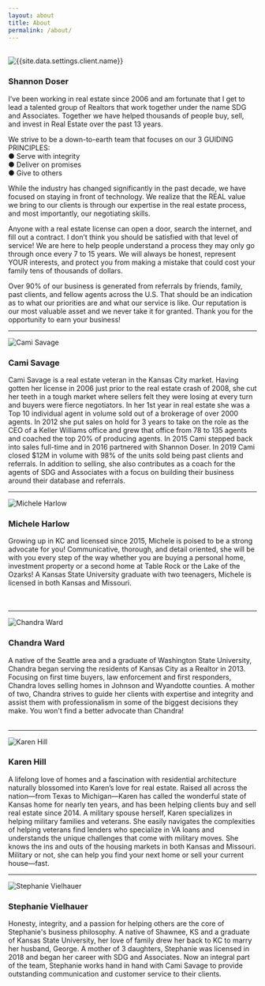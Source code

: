 ```yaml
---
layout: about
title: About
permalink: /about/
---
```

<br>
<div class="recruiting-photo">
<span class="client-image-container">
<img src="/img/headshot.jpg" alt="{{site.data.settings.client.name}}" class="client-image"/>
</span>
<!-- <figcaption class="caption">{{site.data.settings.client.name}}</figcaption> -->
</div>
<h3>Shannon Doser</h3>
I’ve been working in real estate since 2006 and am fortunate that I get to lead a talented group of Realtors that work together under the name SDG and Associates. Together we have helped thousands of people buy, sell, and invest in Real Estate over the past 13 years.

We strive to be a down-to-earth team that focuses on our 3 GUIDING PRINCIPLES:<br>
  ● Serve with integrity<br>
  ● Deliver on promises<br>
  ● Give to others

While the industry has changed significantly in the past decade, we have focused on staying in front of technology. We realize that the REAL value we bring to our clients is through our expertise in the real estate process, and most importantly, our negotiating skills.

Anyone with a real estate license can open a door, search the internet, and fill out a contract. I don’t think you should be satisfied with that level of service! We are here to help people understand a process they may only go through once every 7 to 15 years. We will always be honest, represent YOUR interests, and protect you from making a mistake that could cost your family tens of thousands of dollars.

Over 90% of our business is generated from referrals by friends, family, past clients, and fellow agents across the U.S. That should be an indication as to what our priorities are and what our service is like. Our reputation is our most valuable asset and we never take it for granted. Thank you for the opportunity to earn your business!

<hr>


<div class="recruiting-photo">
<span class="client-image-container">
<img src="/img/cami.jpg" alt="Cami Savage" class="client-image"/>
</span>
</div>
<h3>Cami Savage</h3>
Cami Savage is a real estate veteran in the Kansas City market. Having gotten her license in 2006 just prior to the real estate crash of 2008, she cut her teeth in a tough market where sellers felt they were losing at every turn and buyers were fierce negotiators. In her 1st year in real estate she was a Top 10 individual agent in volume sold out of a brokerage of over 2000 agents.  In 2012 she put sales on hold for 3 years to take on the role as the CEO of a Keller Williams office and grew that office from 78 to 135 agents and coached the top 20% of producing agents. In 2015 Cami stepped back into sales full-time and in 2016 partnered with Shannon Doser. In 2019 Cami closed $12M in volume with 98% of the units sold being past clients and referrals. In addition to selling, she also contributes as a coach for the agents of SDG and Associates with a focus on building their business around their database and referrals.


<hr>


<div class="recruiting-photo">
<span class="client-image-container">
<img src="/img/michele.jpg" alt="Michele Harlow" class="client-image"/>
</span>
</div>
<h3>Michele Harlow</h3>
Growing up in KC and licensed since 2015,  Michele is poised to be a strong advocate for you!  Communicative, thorough, and detail oriented, she will be with you every step of the way whether you are buying a personal home, investment property or a second home at Table Rock or the Lake of the Ozarks!  A Kansas State University graduate with two teenagers, Michele is licensed in both Kansas and Missouri.
<br><br><br>

<hr>


<div class="recruiting-photo">
<span class="client-image-container">
<img src="/img/chandra.jpg" alt="Chandra Ward" class="client-image"/>
</span>
</div>
<h3>Chandra Ward</h3>
A native of the Seattle area and a graduate of Washington State University, Chandra began serving the residents of Kansas City as a Realtor in 2013.  Focusing on first time buyers, law enforcement and first responders, Chandra loves selling homes in Johnson and Wyandotte counties.  A mother of two, Chandra strives to guide her clients with expertise and integrity and assist them with professionalism in some of the biggest decisions they make.  You won't find a better advocate than Chandra!
<br><br>

<hr>

<div class="recruiting-photo">
<span class="client-image-container">
<img src="/img/karen.jpg" alt="Karen Hill" class="client-image"/>
</span>
</div>
<h3>Karen Hill</h3>
A lifelong love of homes and a fascination with residential architecture naturally blossomed into Karen’s love for real estate. Raised all across the nation—from Texas to Michigan—Karen has called the wonderful state of Kansas home for nearly ten years, and has been helping clients buy and sell real estate since 2014. A military spouse herself, Karen specializes in helping military families and veterans. She easily navigates the complexities of helping veterans find lenders who specialize in VA loans and understands the unique challenges that come with military moves. She knows the ins and outs of the housing markets in both Kansas and Missouri. Military or not, she can help you find your next home or sell your current house—fast.

<hr>

<div class="recruiting-photo">
<span class="client-image-container">
<img src="/img/stephanie.jpg" alt="Stephanie Vielhauer" class="client-image"/>
</span>
</div>
<h3>Stephanie Vielhauer</h3>
Honesty, integrity, and a passion for helping others are the core of Stephanie's business philosophy.  A native of Shawnee, KS and a graduate of Kansas State University, her love of family drew her back to KC to marry her husband, George.  A mother of 3 daughters, Stephanie was licensed in 2018 and began her career with SDG and Associates.  Now an integral part of the team, Stephanie works hand in hand with Cami Savage to provide outstanding communication and customer service to their clients.
